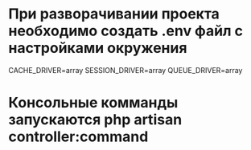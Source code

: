 # При разворачивании проекта необходимо создать .env файл с настройками окружения
CACHE_DRIVER=array
SESSION_DRIVER=array
QUEUE_DRIVER=array

# Консольные комманды запускаются php artisan controller:command